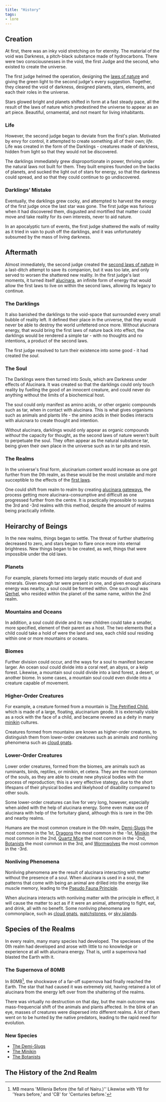 ```yaml
---
title: "History"
tags:
- lore
---
```

## Creation
At first, there was an inky void stretching on for eternity. The material of the void was Darkness, a pitch-black substance made of hydrocarbons. There were two consciousnesses in the void, the first Judge and the second, who existed to create the universe.

The first judge helmed the operation, designing the [laws of nature](phenomena/natural-laws/first-laws.md) and giving the green light to the second judge's every suggestion. Together, they cleared the void of darkness, designed planets, stars, elements, and each their roles in the universe.

Stars glowed bright and planets shifted in form at a fast steady pace, all the result of the laws of nature which predestined the universe to appear as an art piece. Beautiful, ornamental, and not meant for living inhabitants.

### Life
However, the second judge began to deviate from the first's plan. Motivated by envy for control, it attempted to create something all of their own; *life*. Life was created in the form of the Darklings - creatures made of darkness, hidden from light so that they would not be discovered.

The darklings immediately grew disproportionate in power, thriving under the natural laws not built for them. They built empires founded on the backs of planets, and sucked the light out of stars for energy, so that the darkness could spread, and so that they could continue to go undiscovered.

### Darklings' Mistake
Eventually, the darklings grew cocky, and attempted to harvest the energy of the first judge once the last star was gone. The first judge was furious when it had discovered them, disgusted and mortified that matter could move and take reality for its own interests, never to aid nature.

In an apocalyptic turn of events, the first judge shattered the walls of reality as it tried in vain to push off the darklings, and it was unfortunately subsumed by the mass of living darkness.

## Aftermath
Almost immediately, the second judge created the [second laws of nature](phenomena/natural-laws/second-laws.md) in a last-ditch attempt to save its companion, but it was too late, and only served to worsen the shattered new reality. In the first judge's last moments, it turned itself [alucinara](phenomena/alucinara.md), an infinite form of energy that would allow the first laws to live on within the second laws, allowing its legacy to continue.

### The Darklings
It also banished the darklings to the void-space that surrounded every small bubble of reality left. It defined their place in the universe, that they would never be able to destroy the world unfettered once more. Without alucinara energy, that would bring the first laws of nature back into effect, the darklings would be rendered a simple tar - with no thoughts and no intentions, a product of the second laws.

The first judge resolved to turn their existence into some good - it had created the *soul*.

### The Soul
The Darklings were then turned into Souls, which are Darkness under effects of Alucinara. It was created so that the darklings could only touch reality by fuelling the good of an innocent creature, and could never do anything without the limits of a biochemical host.

The soul could only manifest as amino acids, or other organic compounds such as tar, when in contact with alucinara. This is what gives organisms such as animals and plants life - the amino acids in their bodies interacts with aluicnara to create thought and intention.

Without alucinara, darklings would only appear as organic compounds *without* the capacity for thought, as the second laws of nature weren't built to perpetuate the soul. They often appear as the natural substance tar, being given their own place in the universe such as in tar pits and resin.

### The Realms
In the universe's final form, alucinarium content would increase as one got further from the 0th realm, as these would be the most unstable and more succeptible to the effects of the [first laws](phenomena/natural-laws/first-laws.md).

One could shift from realm to realm by creating [alucinara gateways](phenomena/alucinara-gateway), the process getting more alucinara-consumptive and difficult as one progressed further from the centre. It is practically impossible to surpass the 3rd and -3rd realms with this method, despite the amount of realms being practically infinite.

## Heirarchy of Beings
In the new realms, things began to settle. The threat of further shattering decreased to zero, and stars began to flare once more into eternal brightness. New things began to be created, as well, things that were impossible under the old laws.

### Planets
For example, planets formed into largely static mounds of dust and minerals. Given enough tar were present in one, and given enough alucinara energy was nearby, a soul could be formed within. One such soul was [Qerhel](deities/qerhel.md), who resided within the planet of the same name, within the 2nd realm.

### Mountains and Oceans
In addition, a soul could divide and its new children could take a smaller, more specified, element of their parent as a host. The two elements that a child could take a hold of were the land and sea, each child soul residing within one or more mountains or oceans.

### Biomes
Further division could occur, and the ways for a soul to manifest became larger. An ocean soul could divide into a coral reef, an abyss, or a kelp forest. Likewise, a mountain soul could divide into a land forest, a desert, or another biome. In some cases, a mountain soul could even divide into a creature capable of movement.

### Higher-Order Creatures
For example, a creature formed from a mountain is [The Petrified Child](deities/the-petrified-child.md), which is made of a large, floating, alucinarium geode. It is externally visible as a rock with the face of a child, and became revered as a deity in many [minikin](species/fauna/minikin.md) cultures.

Creatures formed from mountains are known as higher-order creatures, to distinguish them from lower-order creatures such as animals and nonliving phenomena such as [cloud gnats](phenomena/cloud-gnats.md).

### Lower-Order Creatures
Lower order creatures, formed from the biomes, are animals such as ruminants, birds, reptiles, or minikin, et cetera. They are the most common of the souls, as they are able to create new physical bodies with the process of reproduction; this is a very effective stategy, due to the short lifespans of their physical bodies and likelyhood of disability compared to other souls.

Some lower-order creatures can live for very long, however, especially when aided with the help of alucinara energy. Some even make use of alucinara with help of the fortuitary gland, although this is rare in the 0th and nearby realms.

Humans are the most common creature in the 0th realm, [Demi-Slugs](species/fauna/demi-slugs.md) the most common in the 1st, [Dragons](species/fauna/dragons.md) the most common in the -1st, [Minikin](species/fauna/minikin.md) the most common in the 2nd, [Quartz Mice](species/fauna/quartz-mice.md) the most common in the -2nd, [Botanists](species/flora/botanists.md) the most common in the 3rd, and [Wormwolves](species/fauna/wormwolves.md) the most common in the -3rd.

### Nonliving Phenomena
Nonliving phenomena are the result of alucinara interacting with matter without the presence of a soul. When alucinara is used in a soul, the patterns that come with being an animal are drilled into the energy like muscle memory, leading to the [Pseudo Fauna Principle](phenomena/pseudo-fauna-principle).

When alucinara interacts with nonliving matter with the principle in effect, it will cause the matter to act as if it were an animal, attempting to fight, eat, and drink, all with no benefit. Some nonliving phenomena are commonplace, such as [cloud gnats](phenomena/cloud-gnats.md), [watchstones](phenomena/watchstones.md), or [sky islands](phenomena/sky-islands.md).

## Species of the Realms
In every realm, many many species had developed. The specieses of the 0th realm had developed and arose with little to no knowledge or experience at all with alucinara energy. That is, until a supernova had blasted the Earth with it.

### The Supernova of 80MB
In 80MB[^1], the shockwave of a far-off supernova had finally reached the Earth. The star that had caused it was extremely old, having retained a lot of alucinara from the energy left over from the shattering of the realms.

There was virtually no destruction on that day, but the main outcome was mass-frequencial shift of the animals and plants affected. In the blink of an eye, masses of creatures were dispersed into different realms. A lot of them went on to be hunted by the native predators, leading to the rapid need for evolution.

### New Species
- [The Demi-Slugs](species/fauna/demi-slugs.md)
- [The Minikin](species/fauna/minikin.md)
- [The Botanists](species/flora/botanists.md)

## The History of the 2nd Realm


[^1]: MB means 'Millenia Before (the fall of Nairu.)'' Likewise with YB for 'Years before,' and 'CB' for 'Centuries before.'
